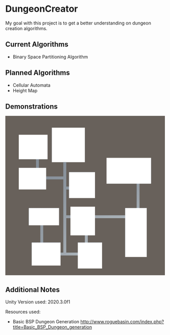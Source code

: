 # DungeonCreator

My goal with this project is to get a better understanding on dungeon creation algorithms. <br/>

## Current Algorithms
 - Binary Space Partitioning Algorithm
 
## Planned Algorithms
 - Cellular Automata
 - Height Map

## Demonstrations

![Binary Space Partitioning](demo_bsp.gif)

## Additional Notes

Unity Version used: 2020.3.0f1

Resources used:
 -	Basic BSP Dungeon Generation
	http://www.roguebasin.com/index.php?title=Basic_BSP_Dungeon_generation

